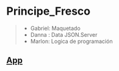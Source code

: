 # Principe_Fresco
>- Gabriel: Maquetado
>- Danna : Data JSON.Server
>- Marlon: Logica de programación
## [App]()
